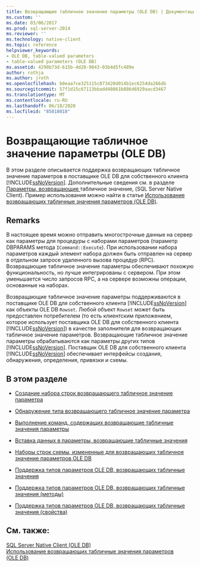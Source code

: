 ```yaml
---
title: Возвращающие табличное значение параметры (OLE DB) | Документация Майкрософт
ms.custom: ''
ms.date: 03/06/2017
ms.prod: sql-server-2014
ms.reviewer: ''
ms.technology: native-client
ms.topic: reference
helpviewer_keywords:
- OLE DB, table-valued parameters
- table-valued parameters (OLE DB)
ms.assetid: 4298b73d-615b-4d28-9843-03b4d5fc489e
author: rothja
ms.author: jroth
ms.openlocfilehash: b0eaa7ce325115c073420d014b1ec6254da266db
ms.sourcegitcommit: 57f1d15c67113bbadd40861b886d6929aacd3467
ms.translationtype: MT
ms.contentlocale: ru-RU
ms.lasthandoff: 06/18/2020
ms.locfileid: "85018018"
---
```

# <a name="table-valued-parameters-ole-db"></a>Возвращающие табличное значение параметры (OLE DB)
  В этом разделе описывается поддержка возвращающих табличное значение параметров в поставщике OLE DB для собственного клиента [!INCLUDE[ssNoVersion](../../includes/ssnoversion-md.md)]. Дополнительные сведения см. в разделе [Параметры, возвращающие ](../native-client/features/table-valued-parameters-sql-server-native-client.md)табличное значение, &#40;SQL Server Native Client&#41;. Пример использования можно найти в статье [Использование возвращающих табличные значения параметров (OLE DB)](../native-client-ole-db-how-to/use-table-valued-parameters-ole-db.md).  
  
## <a name="remarks"></a>Remarks  
 В настоящее время можно отправить многострочные данные на сервер как параметры для процедуры с наборами параметров (параметр DBPARAMS метода `ICommand::Execute`). При использовании набора параметров каждый элемент набора должен быть отправлен на сервер в отдельном запросе удаленного вызова процедур (RPC). Возвращающие табличное значение параметры обеспечивают похожую функциональность, но лучше интегрированы с сервером. При этом уменьшается число запросов RPC, а на сервере возможны операции, основанные на наборах.  
  
 Возвращающие табличное значение параметры поддерживаются в поставщике OLE DB для собственного клиента [!INCLUDE[ssNoVersion](../../includes/ssnoversion-md.md)] как объекты OLE DB `Rowset`. Любой объект `Rowset` может быть предоставлен потребителем (то есть клиентским приложением, которое использует поставщика OLE DB для собственного клиента [!INCLUDE[ssNoVersion](../../includes/ssnoversion-md.md)]) в качестве заполнителя для возвращающих табличное значение параметров. Возвращающие табличное значение параметры обрабатываются как параметры других типов [!INCLUDE[ssNoVersion](../../includes/ssnoversion-md.md)]. Поставщик OLE DB для собственного клиента [!INCLUDE[ssNoVersion](../../includes/ssnoversion-md.md)] обеспечивает интерфейсы создания, обнаружения, определения, привязки и схемы.  
  
## <a name="in-this-section"></a>В этом разделе  
  
-   [Создание набора строк возвращающего табличное значение параметра](table-valued-parameter-rowset-creation.md)  
  
-   [Обнаружение типа возвращающего табличное значение параметра](../../database-engine/dev-guide/table-valued-parameter-type-discovery.md)  
  
-   [Выполнение команд, содержащих возвращающие табличные значения параметры](executing-commands-containing-table-valued-parameters.md)  
  
-   [Вставка данных в параметры, возвращающие табличные значения](inserting-data-into-table-valued-parameters.md)  
  
-   [Наборы строк схемы, измененные для возвращающих табличное значение параметров OLE DB](schema-rowsets-changed-for-ole-db-table-valued-parameters.md)  
  
-   [Поддержка типов параметров OLE DB, возвращающих табличные значения](ole-db-table-valued-parameter-type-support.md)  
  
-   [Поддержка типов параметров OLE DB, возвращающих табличные значения &#40;методы&#41;](ole-db-table-valued-parameter-type-support-methods.md)  
  
-   [Поддержка типов параметров OLE DB, возвращающих табличные значения &#40;свойства&#41;](ole-db-table-valued-parameter-type-support-properties.md)  
  
## <a name="see-also"></a>См. также:  
 [SQL Server Native Client &#40;OLE DB&#41;](../native-client/ole-db/sql-server-native-client-ole-db.md)   
 [Использование возвращающих табличные значения параметров &#40;OLE DB&#41;](../native-client-ole-db-how-to/use-table-valued-parameters-ole-db.md)  
  
  
